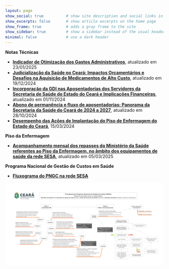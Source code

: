 ```yaml
---
layout: page
show_social: true          # show site description and social links in the footer
show_excerpts: false       # show article excerpts on the home page
show_frame: true           # adds a gray frame to the site
show_sidebar: true         # show a sidebar instead of the usual header
minimal: false             # use a dark header
---
```


**Notas Técnicas**
- **[Indicador de Otimização dos Gastos Administrativos](https://drive.google.com/file/d/10A6spyFnkZToRCoIp4cFu-fz7o7AXjhE/view?usp=sharing)**, atualizado em 23/01/2025
- **[Judicialização da Saúde no Ceará: Impactos Orçamentários e Desafios na Aquisição de Medicamentos de Alto Custo](https://drive.google.com/file/d/10ENEk1DaYseiAlPXaugQUW4m910lmGE_/view?usp=sharing)**, atualizado em 19/12/2024
- **[Incorporação da GDI nas Aposentadorias dos Servidores da Secretaria de Saúde do Estado do Ceará e Implicações Financeiras](https://drive.google.com/file/d/1000KKS4WenqpUQZqgt1VYGU3mg8sacEA/view?usp=sharing)**, atualizado em 01/11/2024
- **[Abono de permanência e fluxo de aposentadorias: Panorama da Secretaria da Saúde do Ceará de 2024 a 2027](https://drive.google.com/file/d/1-gyHx6xYIdwXYC1_FRdZvYw38-KY-2at/view?usp=sharing)**, atualizado em 28/10/2024
- **[Desempenho das Ações de Implantação do Piso de Enfermagem do Estado do Ceará](https://drive.google.com/file/d/1-ybjd_9jriDo5xz2JdfE-eSgCfuKBEvY/view?usp=sharing)**, 15/03/2024

**Piso da Enfermagem** 
- **[Acompanhamento mensal dos repasses do Ministério da Saúde referentes ao Piso da Enfermagem, no âmbito dos equipamentos de saúde da rede SESA](https://docs.google.com/spreadsheets/d/1YTwlfRZ3aJKtyvk0xOx4lp1xXxfXIwoF/edit?usp=sharing&ouid=114592763210981187925&rtpof=true&sd=true)**, atualizado em 05/03/2025

**Programa Nacional de Gestão de Custos em Saúde**
- **[Fluxograma do PNGC na rede SESA](https://drive.google.com/file/d/11PkxblUYtaKMTnmdlOhuouIbvuS7WkA2/view?usp=sharing)** 
<img src="/fluxograma-pngc-v6.png" alt="Fluxograma do PNGC na rede SESA" width="1200px%">

